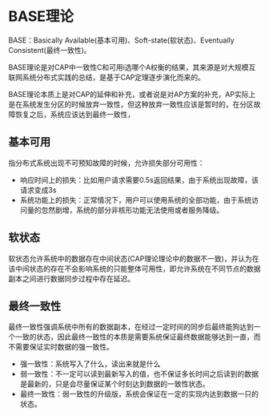 # BASE理论

BASE：Basically Available(基本可用)、Soft-state(软状态)、Eventually Consistent(最终一致性)。

BASE理论是对CAP中一致性C和可用i选哪个A权衡的结果，其来源是对大规模互联网系统分布式实践的总结，是基于CAP定理逐步演化而来的。

BASE理论本质上是对CAP的延伸和补充，或者说是对AP方案的补充，AP实际上是在系统发生分区的时候放弃一致性，但这种放弃一致性应该是暂时的，在分区故障恢复之后，系统应该达到最终一致性，

## 基本可用

指分布式系统出现不可预知故障的时候，允许损失部分可用性：
* 响应时间上的损失：比如用户请求需要0.5s返回结果，由于系统出现故障，该请求变成3s
* 系统功能上的损失：正常情况下，用户可以使用系统的全部功能，由于系统访问量的忽然剧增，系统的部分非核形功能无法使用或者服务降级。


## 软状态

软状态允许系统中的数据存在中间状态(CAP理论理论中的数据不一致)，并认为在该中间状态的存在不会影响系统的只能整体可用性，即允许系统在不同节点的数据副本之间进行数据同步过程中存在延迟。

## 最终一致性

最终一致性强调系统中所有的数据副本，在经过一定时间的同步后最终能狗达到一个一致的状态，因此最终一致性的本质是需要系统保证最终数据能够达到一直，而不需要保证实时数据的强一致性。

* 强一致性：系统写入了什么，读出来就是什么
* 弱一致性：不一定可以读到最新写入的值，也不保证多长时间之后读到的数据是最新的，只是会尽量保证某个时刻达到数据的一致性状态。
* 最终一致性：弱一致性的升级版，系统会保证在一定的实现内达到数据一只的状态。

